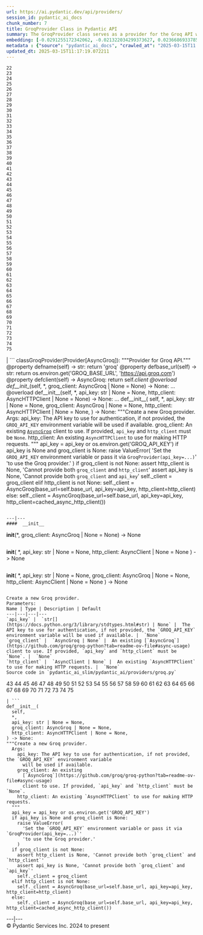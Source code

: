 ```yaml
---
url: https://ai.pydantic.dev/api/providers/
session_id: pydantic_ai_docs
chunk_number: 7
title: GroqProvider Class in Pydantic API
summary: The GroqProvider class serves as a provider for the Groq API within the Pydantic framework. It includes properties for the provider's name and base URL, which defaults to an environment variable. The class constructor allows for initialization with either a Groq client or an API key, enabling customization for authentication and HTTP client usage.
embedding: [-0.0291255172342062, -0.021322034299373627, 0.023668693378567696, -0.059867870062589645, 0.0011389435967430472, -0.03691777214407921, 0.013260306790471077, 0.014035040512681007, 0.008039271458983421, -0.03332480043172836, 0.02827218733727932, -0.03972477838397026, 0.026093948632478714, -0.046843353658914566, -0.006355066318064928, -0.0261613167822361, -0.039500217884778976, 0.017583100125193596, 0.008746637962758541, 0.048415277153253555, 0.015629421919584274, -0.006209101993590593, 0.018997831270098686, 0.03664829954504967, -0.010138913989067078, -0.01871713064610958, 0.0038231450598686934, 0.005771209020167589, -0.022018171846866608, -0.040645480155944824, 0.004828053992241621, -0.03080972097814083, 0.008056113496422768, -0.013619603589177132, -0.0069501521065831184, -0.04293599724769592, 0.0032336735166609287, 0.0251732487231493, 0.023264484480023384, 0.02997884713113308, 0.007090502884238958, -0.0875786542892456, 0.01863853447139263, 0.004465950187295675, 0.01794239692389965, 0.015797842293977737, -0.0035564794670790434, 0.040937408804893494, -0.0005694717983715236, -0.02726166322827339, -0.008729795925319195, 0.006478575058281422, -0.016460295766592026, -0.02926025353372097, -0.042329683899879456, -0.03622163459658623, -0.017291169613599777, -0.0051087550818920135, -0.0028491131961345673, 0.02069326490163803, 0.030899547040462494, -0.019985897466540337, 0.0014652583049610257, 0.03417813032865524, -0.010442070662975311, -0.0047719138674438, 0.014124865643680096, -0.0012764870189130306, -0.05241245776414871, 0.00840979628264904, 0.007135414984077215, 0.019188707694411278, -0.057442616671323776, -0.02784552052617073, -0.027800608426332474, -0.007730500772595406, -0.016617488116025925, 0.09224952012300491, 0.04565318301320076, -0.023691149428486824, -0.04140898585319519, 0.0016884154174476862, -0.001358591951429844, 0.015932578593492508, -0.020277827978134155, -0.0158090703189373, -0.08995899558067322, -0.02290518768131733, 0.02530798502266407, -0.010301720350980759, 0.007225239183753729, -0.039365481585264206, -0.004305950365960598, 0.03067498467862606, 0.05173877626657486, -0.01732485368847847, -0.001145259360782802, 0.011295400559902191, -0.020199231803417206, 0.020378880202770233, 0.006428048945963383, -0.04747212305665016, -0.052816666662693024, 0.03341462463140488, 0.04158863425254822, -0.0014863108517602086, -0.0006631556898355484, 0.03096691519021988, 0.011402066797018051, -0.012002767063677311, -0.03799566254019737, -0.008028043434023857, 0.05375982075929642, -0.027239207178354263, -0.0337514653801918, 0.00396349560469389, 0.014326970092952251, -0.01930098794400692, -0.00717471307143569, -0.016505207866430283, -0.07158993929624557, -0.05878997966647148, 0.0361991785466671, -0.0008399971993640065, 0.04444055259227753, -0.013237850740551949, 0.02503851242363453, -0.0419703871011734, -0.10033369809389114, -0.00515366718173027, -0.02360132522881031, 0.013327674940228462, 0.041925475001335144, 0.008757865987718105, -0.0346946194767952, -0.02939498983323574, -0.0503464974462986, 0.03054024837911129, -0.028811132535338402, -0.0033347257412970066, -0.036131810396909714, -0.01839151792228222, 0.041049689054489136, 0.006832257844507694, 0.03561532124876976, -0.0032729716040194035, -0.014888371340930462, -0.012631536461412907, -0.03599707409739494, 0.03056270442903042, -0.017639240249991417, 0.00582734914496541, -0.018346605822443962, -0.002110870089381933, -0.014383110217750072, 0.00862312875688076, 0.006770503707230091, 0.0503464974462986, 0.052232809364795685, -0.019817477092146873, -0.004325599409639835, 0.05694858357310295, -0.026385877281427383, -0.026767630130052567, -0.035547953099012375, 0.03660338744521141, -0.02156905084848404, -0.0170329250395298, -0.06682924926280975, -0.017583100125193596, -0.03435777872800827, -0.005990155506879091, -0.042060211300849915, 0.034986551851034164, 0.01553959771990776, -0.019424496218562126, -0.0060575236566364765, -0.01046452671289444, -0.03566023334860802, -0.017762748524546623, 0.0002556131803430617, 0.03476198762655258, -0.028945868834853172, -0.023511501029133797, -0.03644619509577751, 0.01014452800154686, -0.013114342465996742, -0.01137399673461914, 0.03503146395087242, 0.022175364196300507, -0.02063712477684021, -0.009206986986100674, 0.007831552997231483, -0.021804839372634888, 0.01970519684255123, -0.06503276526927948, 0.040757760405540466, -0.06831134855747223, 0.039230745285749435, 0.03247147053480148, -0.003868057392537594, -0.033729009330272675, 0.024387286975979805, -0.044036343693733215, 0.042486876249313354, -0.08712953329086304, 0.013484867289662361, -0.035413216799497604, -0.010930489748716354, -0.026745174080133438, -0.019199935719370842, -0.03918583318591118, -0.03125884383916855, 0.05344543606042862, -0.000316665624268353, -0.0006884187459945679, -0.03336971253156662, 0.02149045467376709, 0.023960622027516365, 0.03900618478655815, 0.005726296920329332, 0.04538370668888092, 0.0025122722145169973, -0.003505953121930361, 0.051514215767383575, -0.0018652569269761443, 0.013148026540875435, -0.020547300577163696, -0.010082773864269257, 0.018941691145300865, 0.024275006726384163, 0.052637018263339996, -0.01356346346437931, -0.010133299976587296, 0.06413452327251434, -0.02156905084848404, 0.019929757341742516, -0.01017259806394577, 0.042060211300849915, 0.007797868922352791, 0.003691215766593814, 0.005524192005395889, -0.01847011409699917, -0.001452626776881516, 0.034717075526714325, 0.008218919858336449, -0.03431286662817001, -0.01964905671775341, 0.018593622371554375, 0.04127424955368042, 0.018975375220179558, -0.0346946194767952, 0.02255711704492569, 0.04053319990634918, 0.012070135213434696, -0.016729768365621567, 0.01483223121613264, 0.006675065495073795, -0.05016684904694557, -0.05259210616350174, 0.02854165993630886, -0.0036547246854752302, 0.014147321693599224, -0.0003684198309201747, 0.019615372642874718, 0.013260306790471077, -0.021153613924980164, 0.02571219578385353, 0.0043340204283595085, 0.06314645707607269, 0.02362378127872944, -0.012429432012140751, 0.012013995088636875, -0.012833641842007637, -0.0032224454917013645, -0.007056818809360266, 0.02387079782783985, -0.001674380386248231, -0.024140270426869392, -0.03671566769480705, -0.042352139949798584, -0.016112226992845535, 0.007837167009711266, -0.008426638320088387, 0.0046961246989667416, 0.01292346604168415, 0.008084183558821678, -0.03211217373609543, -0.043609678745269775, 0.03197743743658066, 0.00819646380841732, 0.014371882192790508, 0.017425905913114548, -0.013788023963570595, 0.02298378385603428, -0.010593648999929428, 0.0011164875468239188, -0.007376817520707846, 0.027216751128435135, 0.037973206490278244, 0.050840530544519424, 0.014169777743518353, 0.005240684375166893, -0.01689818874001503, -0.047157738357782364, 0.0021978875156491995, 0.021535366773605347, -0.002586658112704754, 0.0381753109395504, 0.02077186107635498, -0.008039271458983421, 0.003517181146889925, -0.013226622715592384, -0.027194295078516006, -0.0018877129768952727, 0.0320897176861763, 0.0031606911215931177, 0.01448416244238615, -0.029350077733397484, -0.004965597297996283, -0.06067628785967827, -0.0024561320897191763, -0.0005038579693064094, 0.01258662436157465, -0.06036190316081047, -0.0004080688231624663, 0.020951509475708008, -0.03831004723906517, -0.015550825744867325, -0.004774720873683691, 0.04931351915001869, -0.018065905198454857, -0.04538370668888092, 0.04250933229923248, 0.00014754336734768003, -0.005541034042835236, 0.08156043291091919, 0.005917173344641924, 0.04621458426117897, 0.008814006112515926, -0.06134996935725212, -0.013451183214783669, -0.018750814720988274, -0.026071492582559586, -0.024791495874524117, 0.025375353172421455, 0.06238295137882233, 0.04111705720424652, -0.034582339227199554, 0.0062203300185501575, 0.03056270442903042, 0.029170429334044456, 0.010312948375940323, 0.009846984408795834, -0.02685745432972908, -0.01868344657123089, 0.02490377612411976, 0.012317151762545109, -0.02712692692875862, 0.02348904497921467, -0.06629030406475067, 0.0339086577296257, -0.06777240335941315, 0.004081389866769314, -0.005091913044452667, 0.004350862465798855, 0.057173144072294235, -0.018189413473010063, -0.003242094535380602, 0.019121339544653893, 0.01738099381327629, 0.02546517737209797, -0.009532599709928036, -0.02239992469549179, -0.017639240249991417, -0.06408961117267609, 0.004965597297996283, 0.0383325032889843, 0.024948688223958015, -0.022995011880993843, 0.01967151276767254, -0.00865119881927967, 0.0066862935200333595, -0.01084066554903984, 0.0076350620947778225, 0.012406975962221622, -0.013518551364541054, 0.022231504321098328, -0.03855706378817558, 0.03294304758310318, -0.011935398913919926, -0.021827295422554016, 0.009790844283998013, -0.03280831128358841, -0.00911716278642416, 0.010537508875131607, 0.01873958669602871, 0.006018225569278002, 0.05155912786722183, 0.03718724474310875, 0.010526280850172043, -0.00012517502182163298, 0.01753818802535534, 0.048999134451150894, -0.027935344725847244, -0.06570644676685333, 0.0418131947517395, 0.031213931739330292, -0.011957854963839054, -0.01740344986319542, 0.00044947219430468976, 0.014675038866698742, -0.004901036154478788, -0.007966289296746254, -0.006922082044184208, -0.0222090482711792, -0.03325743228197098, -0.0211423859000206, 0.02968691848218441, 0.024095358327031136, 0.0059508574195206165, -0.06395487487316132, -0.01377679593861103, -0.057757001370191574, -0.01335013099014759, 0.026071492582559586, -0.03747917339205742, -0.029058149084448814, -0.008746637962758541, -0.020625896751880646, 0.03718724474310875, -0.03887144848704338, -0.007185941096395254, -0.07001801580190659, 0.024791495874524117, -0.016224507242441177, -0.07141029089689255, -0.010155756026506424, 0.015955034643411636, 0.00041648984188213944, -0.0260041244328022, -0.02183852344751358, -0.02643078938126564, 0.009830142371356487, -0.031303755939006805, 0.025218160822987556, 0.040937408804893494, -0.03664829954504967, -0.024769039824604988, -0.0025543775409460068, -0.01620205119252205, 0.03294304758310318, 0.03480689972639084, -0.011031541973352432, -0.0074722557328641415, -0.021905891597270966, 0.023264484480023384, 0.013529779389500618, -0.008858918212354183, -0.02472412772476673, 0.017628012225031853, -0.025128336623311043, -0.040488287806510925, 0.02242238074541092, 0.001771222217939794, -0.009263127110898495, -0.014416794292628765, 0.003649110672995448, -0.022658169269561768, -0.03559286519885063, -0.00784839503467083, 0.023376764729619026, -0.02784552052617073, 0.017684152349829674, -0.07868605107069016, -0.04037600755691528, -0.03038305602967739, 0.023264484480023384, -0.0029445516411215067, 0.03310023993253708, 0.008892602287232876, -0.0015270124422386289, -0.05501735955476761, 0.03536830469965935, -0.021804839372634888, 0.0024435005616396666, -0.007977517321705818, -0.014607670716941357, 0.004578230436891317, -0.06314645707607269, 0.007320677395910025, 0.04733738675713539, 0.002905253553763032, -0.00943716149777174, 0.033437080681324005, -0.012137503363192081, -0.0011796451872214675, 0.013159254565834999, -0.03545812889933586, -0.007736114785075188, -0.005437174811959267, -0.010868735611438751, -0.03411076217889786, 0.01821186952292919, -0.010228738188743591, -0.01520275603979826, 0.008589444682002068, 0.014439250342547894, -0.0008477164665237069, 0.060990672558546066, -0.06166435405611992, -0.012171187438070774, 0.002843499183654785, 0.018335377797484398, 0.004833668004721403, 0.009319267235696316, 0.030742352828383446, 0.018559938296675682, -0.012844869866967201, 0.00806172750890255, 0.004600686486810446, -0.007534009870141745, -0.02773324027657509, -0.0017403450328856707, -0.01668485626578331, 0.002530517987906933, -0.036356370896101, -0.01836906187236309, 0.008415410295128822, -0.004039284773170948, 0.013810480013489723, 0.007169099058955908, 0.010689087212085724, 0.023533957079052925, -0.013338902965188026, -0.010032246820628643, 0.006787345744669437, -0.023691149428486824, -0.0030456038657575846, -0.0460798479616642, -0.0355704091489315, 0.0258469320833683, 0.014596442691981792, -0.005277175456285477, 0.017841344699263573, 0.02009817771613598, 0.01783011667430401, 0.00033859536051750183, 0.010846279561519623, 0.026834998279809952, 0.04688826575875282, -0.0038175310473889112, 0.004325599409639835, -0.012283467687666416, 0.0021978875156491995, 0.005111562088131905, -0.020255371928215027, 0.03633391484618187, 0.05712823197245598, -0.0004940334474667907, 0.013810480013489723, -0.004356476478278637, 0.027531135827302933, 0.016830820590257645, -0.0013971882872283459, 0.030877089127898216, 0.0250160563737154, -0.005142439156770706, -0.057757001370191574, 0.014955739490687847, 0.03660338744521141, 0.007825938984751701, 0.00862312875688076, 0.02885604463517666, 0.021928347647190094, 0.01821186952292919, -0.017358537763357162, -0.022310100495815277, -0.021018877625465393, 0.0171901173889637, -0.018964147195219994, -0.03276339918375015, 0.010391544550657272, 0.006023839581757784, -0.008095411583781242, -0.014618898741900921, 0.00604068161919713, 0.04113951325416565, 0.028945868834853172, 0.028092537075281143, -0.03447005897760391, 0.021423086524009705, -0.0007333309040404856, -0.04044337570667267, -0.02346658892929554, -0.03125884383916855, 0.0013291183859109879, 0.02643078938126564, -0.03305532783269882, 0.06063137575984001, 0.004527704324573278, -0.004378932993859053, -0.005706647876650095, 0.018481342121958733, -0.017358537763357162, -0.04931351915001869, 0.05501735955476761, -0.01775152049958706, -0.04421599209308624, -0.011856802739202976, 0.019390812143683434, -0.017841344699263573, -0.032179541885852814, -0.027643416076898575, -0.012833641842007637, -0.008920672349631786, -0.0260041244328022, 0.036109354346990585, 0.03799566254019737, -0.0028673589695245028, 0.010700315237045288, -0.011901714839041233, 0.01935712806880474, 0.026610437780618668, -0.007550851907581091, -0.005917173344641924, -0.01889677904546261, -0.0012799957767128944, -0.016785908490419388, 0.06373031437397003, -0.004409810062497854, 0.011093296110630035, 0.003258936572819948, 0.007219625171273947, -0.0017740292241796851, 0.009964878670871258, 0.0042778803035616875, -0.004072968848049641, -0.00774172879755497, -0.022040627896785736, 0.012620308436453342, 0.014686266891658306, -0.0562748983502388, 0.01022312417626381, 0.020143091678619385, -0.012227327562868595, -0.023825885728001595, 0.022253960371017456, 0.07783272117376328, -0.02375851757824421, 0.0028799904976040125, 0.005184544250369072, -0.018627306446433067, -0.02092905342578888, 0.03467216342687607, -0.009661721996963024, 0.002353676361963153, 0.01759432815015316, -0.006085593719035387, 0.027082014828920364, -0.05488262325525284, 0.0077248867601156235, -0.010301720350980759, 0.0021333261393010616, 0.002025256399065256, 0.04257670044898987, 0.02786797657608986, 0.0038624433800578117, -0.01644906774163246, -0.009768388234078884, 0.03694022819399834, 0.026902366429567337, 0.013675743713974953, -0.01278872974216938, -0.0020799930207431316, -0.002126308623701334, 0.019390812143683434, -0.053939469158649445, -0.003536830423399806, 0.027059558779001236, 0.0010049089323729277, 0.001653327839449048, -0.030585160478949547, 0.017279941588640213, 0.04877457395195961, -0.07167976349592209, -0.016011174768209457, 0.009818914346396923, -0.008404182270169258, -0.002014028374105692, -0.003295427653938532, -0.002663850784301758, -0.010166984051465988, 0.008263831958174706, 0.05021176114678383, -0.0076855882070958614, 0.013799251988530159, 0.009094706736505032, -0.005240684375166893, -0.06988327950239182, 0.005821735132485628, -0.02627359703183174, 0.007348747458308935, -0.012137503363192081, -0.03013603948056698, 0.011143822222948074, -0.04019635543227196, -0.013900304213166237, 0.03220199793577194, 0.00914523284882307, -0.0071522570215165615, 0.012339607812464237, -0.010256808251142502, 0.01054312288761139, -0.010037860833108425, 0.028519203886389732, 0.0007501729414798319, 0.01881818287074566, 0.014675038866698742, 0.030158495530486107, -0.01844765804708004, 0.03247147053480148, -0.023848341777920723, -0.013597147539258003, 0.0046905106864869595, -0.03233673423528671, 0.03191006928682327, 0.035682689398527145, -0.005973313469439745, -0.0211423859000206, -0.025981668382883072, -0.024566935375332832, 0.0026877103373408318, -0.021501682698726654, -0.013327674940228462, 0.00790453515946865, -0.029799198731780052, -0.015438544563949108, -0.0023073607590049505, -0.023152204230427742, 0.004188056103885174, -0.010189440101385117, 0.010408386588096619, 0.02301746793091297, 0.0024673601146787405, 0.006265242118388414, 0.022658169269561768, -0.004499634262174368, 0.004078582860529423, 0.035121288150548935, -0.013338902965188026, 0.00515366718173027, 0.001373328734189272, -0.002630166709423065, 0.003952267579734325, 0.014315742067992687, -0.01548345759510994, 0.008752251975238323, -0.014012584462761879, 0.01604485884308815, 0.015247668139636517, 0.010975401848554611, -0.007292607333511114, 0.02687991037964821, -0.012362063862383366, -0.023084836080670357, -0.01794239692389965, -0.029372533783316612, 0.037950750440359116, -0.01062733307480812, 0.010559964925050735, 0.02447711117565632, 0.023713605478405952, 0.029305165633559227, 0.024993600323796272, -0.043025821447372437, -0.013361359015107155, 9.111811777984258e-06, -0.023646237328648567, -0.018492570146918297, 0.013013290241360664, 0.02800271287560463, -0.0319325253367424, 0.008611900731921196, 0.008084183558821678, 0.00601261155679822, -0.0030399898532778025, -0.034425146877765656, -0.008696110919117928, -0.006141733843833208, -0.03790583834052086, -0.009027338586747646, 0.005793665070086718, 0.04057811200618744, -0.002752271480858326, 0.005434367805719376, -0.01930098794400692, -0.06494294106960297, -0.04612476006150246, -0.005032965447753668, 0.0159662626683712, 0.03970232233405113, 0.0007663132273592055, -0.015292580239474773, -0.012418203987181187, 0.021692559123039246, -0.014304514043033123, -0.024769039824604988, 0.0034806900657713413, -0.017313625663518906, -0.013608375564217567, 0.03732198104262352, 0.015023107640445232, -0.023107292130589485, 0.0319325253367424, 0.03990442678332329, 0.029597094282507896, -0.02490377612411976, -0.03226936608552933, 0.028451835736632347, -0.016617488116025925, 0.021456770598888397, -0.01842520199716091, 0.049717728048563004, -0.02645324543118477, -0.016381699591875076, 0.024948688223958015, 0.025487633422017097, -0.006753661669790745, 0.008926286362111568, 0.008948742412030697, -0.04208266735076904, 0.018616078421473503, 0.042621612548828125, 0.014540302567183971, 0.043317750096321106, -0.027620960026979446, 0.011424523778259754, -0.020996421575546265, 0.0189304631203413, -0.00983575638383627, -0.032426558434963226, 0.05093035474419594, 0.013226622715592384, -0.01674099639058113, -0.019402040168642998, 0.008235761895775795, 0.011289786547422409, -0.004976825322955847, 0.0212995782494545, 0.007371203508228064, -0.0005729805561713874, 0.05173877626657486, -0.03354936093091965, 0.007118572946637869, -0.01194662693887949, -0.03664829954504967, 0.03267357498407364, -0.018919235095381737, 0.027665872126817703, -0.010239966213703156, -0.01123926043510437, 0.01469749491661787, 0.00989189650863409, 0.0019199935486540198, -0.02984411083161831, 0.0017178889829665422, -0.0021698172204196453, -0.020569756627082825, -0.02274799346923828, -0.0012561361072584987, -0.027643416076898575, -0.028092537075281143, 0.026520613580942154, 0.026745174080133438, 0.0008673655102029443, -0.02687991037964821, 0.015943806618452072, -0.016246963292360306, 0.005086299031972885, 0.015000651590526104, -0.006776117719709873, -0.05218789726495743, -0.01223855558782816, -0.01483223121613264, 0.027957800775766373, -0.034986551851034164, -0.016269419342279434, -0.02218659222126007, 0.03545812889933586, -0.02771078422665596, -0.042778804898262024, -0.011155050247907639, -0.006405592896044254, -0.0038961274549365044, -0.013237850740551949, 0.02034519612789154, 0.018458886072039604, 0.03235919028520584, 0.008943128399550915, 0.03150586038827896, -0.011138208210468292, -0.00760137801989913, 0.019121339544653893, 0.0130020622164011, -0.009745932184159756, 0.0506608821451664, 0.042037755250930786, 0.006776117719709873, -0.006338224280625582, 0.006259628105908632, -0.022759221494197845, -0.007988745346665382, 0.025622371584177017, -0.01485468726605177, -0.05631981045007706, 0.024813951924443245, 0.042913541197776794, 0.010908033698797226, 0.01541608851402998, 0.02348904497921467, -0.0013213991187512875, -0.031146563589572906, 0.021816067397594452, 0.005804893095046282, -0.007073660846799612, -0.029642006382346153, 0.020053265616297722, -0.004564195405691862, -0.03822022303938866, -0.004502441268414259, 0.03319006413221359, -0.014405566267669201, 0.036536019295454025, -0.04435072839260101, -0.015236440114676952, -0.013889076188206673, -0.0061080497689545155, -0.02168133109807968, 0.04167845845222473, -0.013451183214783669, -0.045608267188072205, 0.01620205119252205, 0.006068751681596041, 0.0029866567347198725, -0.008639970794320107, -0.03137112408876419, -0.0009578915196470916, -0.05811629816889763, -0.010778911411762238, 0.021613962948322296, 0.003079287940636277, 0.04158863425254822, -0.016595032066106796, -0.020603440701961517, -0.04922369495034218, -0.027037102729082108, 0.017560644075274467, 0.00835365615785122, 0.028900956735014915, -0.02362378127872944, -0.037838470190763474, -0.014046268537640572, -0.026498157531023026, -0.006169803906232119, 0.009134004823863506, -0.05721805617213249, -0.023084836080670357, 0.005973313469439745, 0.01350732333958149, 0.017021697014570236, 0.031326211988925934, 0.02955218218266964, -0.02645324543118477, -0.023713605478405952, -0.035839881747961044, 0.05941874906420708, 0.0025543775409460068, 0.024499567225575447, 0.040623024106025696, 0.04338511824607849, 0.01866099052131176, -0.018133273348212242, -0.01775152049958706, -0.013844164088368416, -0.0011880662059411407, -0.005743138957768679, 0.026924822479486465, 0.03352690488100052, -0.012945922091603279, -0.012193643487989902, -0.0075845359824597836, 0.027486223727464676, 0.033437080681324005, 0.0033291117288172245, -0.006158575881272554, 0.014282057993113995, 0.02418518252670765, 0.00908909272402525, -0.01903151534497738, -0.023533957079052925, 0.0170329250395298, 0.022040627896785736, -0.012440660037100315, -0.0007375414134003222, 0.008533304557204247, 0.013473639264702797, -0.03069744072854519, -0.033437080681324005, 0.0019999933429062366, -0.027037102729082108, -0.04012898728251457, 0.02856411598622799, -0.023286940529942513, 0.011643470264971256, -0.009846984408795834, -0.004670861642807722, -0.029933935031294823, -0.01666240021586418, -0.030652528628706932, -0.022276416420936584, -0.01765046827495098, -0.020513616502285004, -0.013260306790471077, -0.009661721996963024, 0.04542861878871918, 0.005630858242511749, -0.0034357779659330845, 0.042599156498909, -0.007977517321705818, 0.006411206908524036, 0.01483223121613264, -0.007348747458308935, -0.023376764729619026, -0.023848341777920723, -0.019604144617915154, 0.00943716149777174, -0.0261613167822361, 0.04493458569049835, 0.03213462978601456, -0.02645324543118477, 0.0010708735790103674, 0.04122933745384216, 0.05286157876253128, 0.04513669013977051, 0.024342374876141548, 0.0016224507708102465, 0.015528369694948196, 0.0040084077045321465, -0.015764158219099045, -0.033279888331890106, -0.0005708753014914691, -0.017560644075274467, 0.002680692821741104, -0.025802019983530045, -0.01796485297381878, -0.040914952754974365, 0.002043501939624548, 0.029439901933073997, 0.01464135479182005, -0.010874349623918533, 0.024252550676465034, -0.017482047900557518, 0.006725591607391834, 0.03222445398569107, -0.007567693945020437, 0.05075070634484291, 0.04634932056069374, -0.018458886072039604, -0.009190144948661327, -0.02405044622719288, 0.027800608426332474, -0.05739770457148552, -0.015112931840121746, -0.0077810268849134445, -0.003199989441782236, -0.029439901933073997, -0.005496121942996979, -0.02405044622719288, -0.030719896778464317, 0.018054677173495293, 0.018559938296675682, -0.01647152379155159, -0.018110817298293114, 0.011845574714243412, -0.008398568257689476, 0.024387286975979805, 0.03182024508714676, 0.049403343349695206, -0.003351567778736353, 0.00898242648690939, 0.026071492582559586, 0.008858918212354183, 0.02955218218266964, -0.007000678218901157, 0.011710838414728642, 0.008213305845856667, 0.060316991060972214, -0.007449799682945013, -0.004816825967282057, 0.06795205175876617, 0.024117814376950264, 0.03902864083647728, -0.026228684931993484, -0.021939575672149658, 0.03985951468348503, 0.003413321916013956, -0.025105880573391914, -0.009167688898742199, -0.01491082739084959, 0.0010877156164497137, 0.03067498467862606, 0.03777110204100609, 0.0018863094737753272, 0.0010049089323729277, -0.03249392658472061, 0.024566935375332832, -0.014158549718558788, 0.029215341433882713, -0.00824698992073536, 0.02701464667916298, 0.0018357833614572883, 0.007118572946637869, -0.023084836080670357, 0.02333185262978077, -0.010908033698797226, -0.019604144617915154, -0.009734704159200191, 0.031213931739330292, 0.029574638232588768, -0.001736134523525834, -0.011744522489607334, 0.022523432970046997, -0.07971902936697006, 0.017908712849020958, -0.008634356781840324, 0.006596469320356846, 0.01377679593861103, -0.018537482246756554, 0.009425933472812176, -0.04524897038936615, -0.03887144848704338, 0.019334672018885612, -0.01726871356368065, -0.005608402192592621, 0.016145911067724228, -0.02824973128736019, 0.0743744894862175, 0.017448361963033676, 0.000868067261762917, -0.009684178046882153, 0.048415277153253555, -0.0016070122364908457, 0.0181781854480505, 0.011912942864000797, -0.00409823190420866, -0.029597094282507896, -0.02447711117565632, 0.011879258789122105, 0.03976969048380852, 0.019042743369936943, -0.00013956094335298985, 0.016853276640176773, -0.01427082996815443, 0.006029453594237566, -0.013900304213166237, -0.0001892976142698899, 0.004819632973521948, 0.022781677544116974, 0.023376764729619026, 0.009476459585130215, -0.022545889019966125, -0.009661721996963024, -0.007079274859279394, -0.03819776698946953, 0.025622371584177017, -0.026790086179971695, 0.008202077820897102, -0.00563366524875164, -0.0004368406371213496, -0.00792699120938778, -0.01895291917026043, 0.011250488460063934, -0.012575396336615086, -0.025375353172421455, 0.006871555931866169, 0.01799853704869747, 0.01863853447139263, -0.0161234550178051, 0.013922760263085365, -0.012070135213434696, -0.0015410474734380841, 0.011480663903057575, 0.0027775345370173454, -0.0058385771699249744, -0.025824476033449173, -0.03027077578008175, 0.004078582860529423, 0.007264537271112204, 0.015056791715323925, -0.0168757326900959, -0.007371203508228064, -0.0126652205362916, 0.017235029488801956, 0.022579573094844818, 0.028204819187521935, 0.0062203300185501575, -0.01807713322341442, 0.030899547040462494, -0.0036238476168364286, 0.018750814720988274, -0.0378609262406826, -0.026093948632478714, 0.026475701481103897, 0.003517181146889925, -0.014686266891658306, 0.018200641497969627, 0.01292346604168415, 0.05254719406366348, -0.01895291917026043, 0.00770804425701499, 0.012889781966805458, 0.005701033398509026, -0.029372533783316612, -0.014057496562600136, -0.012710132636129856, 0.0346946194767952, 0.02685745432972908, -0.026520613580942154, 0.009364179335534573, -0.027351487427949905, -0.032875679433345795, 0.0012056099949404597, 0.018762042745947838, 0.014731178991496563, -0.014450478367507458, 0.046169672161340714, -0.006074365694075823, -0.019446952268481255, 0.017931168898940086, 0.03321252018213272, 0.019233619794249535, -0.004078582860529423, -0.0477415956556797, 0.007646290119737387, 0.007466641720384359, 0.0693892389535904, 0.04152126610279083, 0.04652896896004677, 0.00038841975037939847, 0.018301693722605705, -0.01644906774163246, 0.0173473097383976, 0.019716424867510796, -0.0001188592505059205, 0.010750841349363327, 0.029799198731780052, 0.0483703650534153, 0.023084836080670357, -0.019772564992308617, -0.01825678162276745, -0.023533957079052925, -0.019693968817591667, 0.012957150116562843, 0.02253466099500656, 0.023780973628163338, -0.05955348536372185, 0.031303755939006805, -0.005344543606042862, -0.00590594531968236, -0.016404155641794205, -0.032157085835933685, 0.011722066439688206, 0.007129800971597433, -0.015595737844705582, -0.035098832100629807, -0.019615372642874718, -0.03040551207959652, 0.01483223121613264, -0.02474658377468586, -0.03920828923583031, -0.0022301680874079466, 0.018941691145300865, 0.018279237672686577, -0.030764808878302574, -0.008454708382487297, 0.024701671674847603, -0.05205316096544266, 0.002778938040137291, -0.016886960715055466, 0.04188056290149689, 0.018908007070422173, -0.01745959185063839, 0.008561374619603157, -0.009701020084321499, 0.00038456011679954827, 0.025936756283044815, 0.018065905198454857, -0.023825885728001595, -0.013608375564217567, 0.005170509219169617, 0.008499620482325554, -0.014371882192790508, -0.003974723629653454, 0.014955739490687847, 0.004238582216203213, -0.025959212332963943, -0.009566283784806728, 0.004496827255934477, -0.019828705117106438, -0.015876438468694687, -0.014259601943194866, 0.04241950809955597, 0.022725537419319153, -0.006315768230706453, 0.037838470190763474, -0.002513675717636943, 0.014124865643680096, 0.0004733317473437637, 0.010924875736236572, 0.03094445914030075, -0.013585919514298439, -0.0006561381742358208, -0.01126733049750328, 0.03296550363302231, 0.006242786068469286, 0.023376764729619026, 0.006079979706555605, -0.014181005768477917, 0.02119852602481842, -0.023533957079052925, -0.003921390511095524, 0.006259628105908632, -0.005437174811959267, -0.013451183214783669, -0.0014933283673599362, -0.0008617514977231622, 3.686391210067086e-05, -0.010851893573999405, 0.011216804385185242, -0.01885186694562435, -0.0037192858289927244, -0.018593622371554375, 0.02672271803021431, -0.004920685198158026, 0.015820298343896866, 0.005577525123953819, 0.012631536461412907, 0.013541007414460182, 0.02941744588315487, -0.0042273541912436485, 0.013327674940228462, -0.0028743764851242304, 0.014899599365890026, 0.013462411239743233, -0.013305218890309334, 0.016213279217481613, -0.0031073580030351877, 0.023152204230427742, -0.008522076532244682, -0.0026259562000632286, 0.022231504321098328, -0.016269419342279434, 0.015225212089717388, 0.00510033406317234, 0.024117814376950264, 0.0062708561308681965, -0.0007712254882790148, 0.004056126810610294, 0.02490377612411976, -0.0190876554697752, 0.05088544264435768, -0.027486223727464676, 0.014371882192790508, 0.049538079649209976, -0.02530798502266407, 0.0008371901931241155, 0.026475701481103897, -0.005434367805719376, -0.033729009330272675, -0.013844164088368416, -0.03067498467862606, -0.023264484480023384, -0.013114342465996742, -0.023511501029133797, 0.028766220435500145, 0.012070135213434696, 0.038399871438741684, 0.06233803927898407, 0.01121119037270546, -0.010183826088905334, -0.030854633077979088, -0.01783011667430401, 0.006804187782108784, -0.018840638920664787, 0.01062733307480812, 0.022950099781155586, 0.021883435547351837, 0.029597094282507896, 0.020322740077972412, 0.020895369350910187, -0.003980337642133236, -0.010110843926668167, -0.01434942614287138, -0.017077837139368057, 0.012058907188475132, 0.014439250342547894, -0.020738177001476288, 0.03420058637857437, -0.00843786634504795, 0.02573465183377266, -0.013148026540875435, -0.010133299976587296, 0.00887576024979353, -0.002255431143566966, -0.02854165993630886, 0.0026287632063031197, 0.029754286631941795, -0.0010182422120124102, -0.000826663919724524, 0.004769106861203909, 0.003242094535380602, -0.005355771631002426, -0.03134866803884506, -0.0031663051340729, 0.018065905198454857, 0.004412617068737745, 0.031595684587955475, -0.039926882833242416, 0.03716478869318962, -0.023152204230427742, -0.004569809418171644, 0.0658411830663681, 0.008634356781840324, -0.0258469320833683, -0.012227327562868595, -0.003174726152792573, 0.048550013452768326, 0.010722771286964417, -0.0023017467465251684, -0.019817477092146873, -0.0019677127711474895, 0.04183565080165863, 0.015112931840121746, -0.017953624948859215, -0.006181031931191683, -0.013170482590794563, 0.011430137790739536, -0.007943833246827126, -0.016797136515378952, -0.026071492582559586, -0.005094720050692558, 0.02629605308175087, 0.0012259607901796699, 0.002117887604981661, -0.0399942509829998, -0.003797882003709674, -0.013338902965188026, -0.008864532224833965, 0.02800271287560463, 0.01794239692389965, -0.011755750514566898, 0.0016940294299274683, -0.03799566254019737, -0.004488406237214804, 0.029215341433882713, 0.0014540302800014615, -0.0002794727624859661, -0.003946653567254543, 0.037389349192380905, 0.00020420984947122633, -0.010318562388420105, 0.03902864083647728, 0.010195054113864899, -0.033145152032375336, 0.023646237328648567, -0.023084836080670357, -0.008836462162435055, -0.010655403137207031, 0.052502281963825226, -0.005729103926569223, -0.0058441911824047565, -0.019817477092146873, 0.008421024307608604, -0.008258217945694923, 0.001960695255547762, 0.012058907188475132, -0.017235029488801956, 0.015651877969503403, -0.010638561099767685, 0.028362011536955833, 0.018324149772524834, 0.010689087212085724, 0.017392221838235855, 0.018986603245139122, -0.0003929811355192214, -0.010498210787773132, 0.005524192005395889, 0.0054792799055576324, 0.04551844298839569, 0.0036098125856369734, 0.022366240620613098, 0.002905253553763032, -0.03235919028520584, -0.017257485538721085, 0.01788625679910183, 0.014371882192790508, 0.0212995782494545, -0.003508760128170252, -0.005417525768280029, -0.0016575383488088846, -0.009953650645911694, -0.005619630217552185, 0.008965584449470043, -0.0038203380536288023, 0.012552940286695957, -0.0022189400624483824, 0.008106639608740807, -0.017223801463842392, 0.012328379787504673, -0.03341462463140488, 0.013743111863732338, -0.01569679006934166, -0.01385539211332798, 0.007556465920060873, 0.023354308679699898, 0.02290518768131733, 0.0028743764851242304, 0.02108624577522278, -0.012844869866967201, -0.0072083971463143826, -0.0025824476033449173, -0.0355704091489315, -0.0279802568256855, -0.008634356781840324, -0.01842520199716091]
metadata : {"source": "pydantic_ai_docs", "crawled_at": "2025-03-15T11:17:19.070703", "url_path": "/api/providers/", "chunk_size": 4768}
updated_dt: 2025-03-15T11:17:19.072211
---
```

```
22
23
24
25
26
27
28
29
30
31
32
33
34
35
36
37
38
39
40
41
42
43
44
45
46
47
48
49
50
51
52
53
54
55
56
57
58
59
60
61
62
63
64
65
66
67
68
69
70
71
72
73
74
75
```
| ```
classGroqProvider(Provider[AsyncGroq]):
"""Provider for Groq API."""
  @property
  defname(self) -> str:
    return 'groq'
  @property
  defbase_url(self) -> str:
    return os.environ.get('GROQ_BASE_URL', 'https://api.groq.com')
  @property
  defclient(self) -> AsyncGroq:
    return self._client
  @overload
  def__init__(self, *, groq_client: AsyncGroq | None = None) -> None: ...
  @overload
  def__init__(self, *, api_key: str | None = None, http_client: AsyncHTTPClient | None = None) -> None: ...
  def__init__(
    self,
    *,
    api_key: str | None = None,
    groq_client: AsyncGroq | None = None,
    http_client: AsyncHTTPClient | None = None,
  ) -> None:
"""Create a new Groq provider.
    Args:
      api_key: The API key to use for authentication, if not provided, the `GROQ_API_KEY` environment variable
        will be used if available.
      groq_client: An existing
        [`AsyncGroq`](https://github.com/groq/groq-python?tab=readme-ov-file#async-usage)
        client to use. If provided, `api_key` and `http_client` must be `None`.
      http_client: An existing `AsyncHTTPClient` to use for making HTTP requests.
    """
    api_key = api_key or os.environ.get('GROQ_API_KEY')
    if api_key is None and groq_client is None:
      raise ValueError(
        'Set the `GROQ_API_KEY` environment variable or pass it via `GroqProvider(api_key=...)`'
        'to use the Groq provider.'
      )
    if groq_client is not None:
      assert http_client is None, 'Cannot provide both `groq_client` and `http_client`'
      assert api_key is None, 'Cannot provide both `groq_client` and `api_key`'
      self._client = groq_client
    elif http_client is not None:
      self._client = AsyncGroq(base_url=self.base_url, api_key=api_key, http_client=http_client)
    else:
      self._client = AsyncGroq(base_url=self.base_url, api_key=api_key, http_client=cached_async_http_client())

```
  
---|---  
####  __init__
```
__init__(*, groq_client: AsyncGroq | None = None) -> None

```

```
__init__(
  *,
  api_key: str[](https://docs.python.org/3/library/stdtypes.html#str) | None = None,
  http_client: AsyncClient | None = None
) -> None

```

```
__init__(
  *,
  api_key: str[](https://docs.python.org/3/library/stdtypes.html#str) | None = None,
  groq_client: AsyncGroq | None = None,
  http_client: AsyncClient | None = None
) -> None

```

Create a new Groq provider.
Parameters:
Name | Type | Description | Default  
---|---|---|---  
`api_key` |  `str[](https://docs.python.org/3/library/stdtypes.html#str) | None` |  The API key to use for authentication, if not provided, the `GROQ_API_KEY` environment variable will be used if available. |  `None`  
`groq_client` |  `AsyncGroq | None` |  An existing [`AsyncGroq`](https://github.com/groq/groq-python?tab=readme-ov-file#async-usage) client to use. If provided, `api_key` and `http_client` must be `None`. |  `None`  
`http_client` |  `AsyncClient | None` |  An existing `AsyncHTTPClient` to use for making HTTP requests. |  `None`  
Source code in `pydantic_ai_slim/pydantic_ai/providers/groq.py`
```
43
44
45
46
47
48
49
50
51
52
53
54
55
56
57
58
59
60
61
62
63
64
65
66
67
68
69
70
71
72
73
74
75
```
| ```
def__init__(
  self,
  *,
  api_key: str | None = None,
  groq_client: AsyncGroq | None = None,
  http_client: AsyncHTTPClient | None = None,
) -> None:
"""Create a new Groq provider.
  Args:
    api_key: The API key to use for authentication, if not provided, the `GROQ_API_KEY` environment variable
      will be used if available.
    groq_client: An existing
      [`AsyncGroq`](https://github.com/groq/groq-python?tab=readme-ov-file#async-usage)
      client to use. If provided, `api_key` and `http_client` must be `None`.
    http_client: An existing `AsyncHTTPClient` to use for making HTTP requests.
  """
  api_key = api_key or os.environ.get('GROQ_API_KEY')
  if api_key is None and groq_client is None:
    raise ValueError(
      'Set the `GROQ_API_KEY` environment variable or pass it via `GroqProvider(api_key=...)`'
      'to use the Groq provider.'
    )
  if groq_client is not None:
    assert http_client is None, 'Cannot provide both `groq_client` and `http_client`'
    assert api_key is None, 'Cannot provide both `groq_client` and `api_key`'
    self._client = groq_client
  elif http_client is not None:
    self._client = AsyncGroq(base_url=self.base_url, api_key=api_key, http_client=http_client)
  else:
    self._client = AsyncGroq(base_url=self.base_url, api_key=api_key, http_client=cached_async_http_client())

```
  
---|---  
© Pydantic Services Inc. 2024 to present
